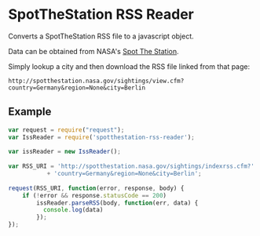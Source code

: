 # SpotTheStation RSS Reader
Converts a SpotTheStation RSS file to a javascript object.

Data can be obtained from NASA's [Spot The Station](http://spotthestation.nasa.gov/home.cfm).

Simply lookup a city and then download the RSS file linked from that page:

    http://spotthestation.nasa.gov/sightings/view.cfm?country=Germany&region=None&city=Berlin

## Example
```Javascript
var request = require("request");
var IssReader = require('spotthestation-rss-reader');
 
var issReader = new IssReader();
 
var RSS_URI = 'http://spotthestation.nasa.gov/sightings/indexrss.cfm?'
           + 'country=Germany&region=None&city=Berlin';
 
request(RSS_URI, function(error, response, body) {
    if (!error && response.statusCode == 200)
        issReader.parseRSS(body, function(err, data) {
          console.log(data)
        });
});
```
